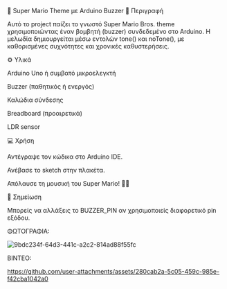 🎵 Super Mario Theme με Arduino Buzzer
🧠 Περιγραφή

Αυτό το project παίζει το γνωστό Super Mario Bros. theme χρησιμοποιώντας έναν βομβητή (buzzer) συνδεδεμένο στο Arduino.
Η μελωδία δημιουργείται μέσω εντολών tone() και noTone(), με καθορισμένες συχνότητες και χρονικές καθυστερήσεις.

⚙️ Υλικά

Arduino Uno ή συμβατό μικροελεγκτή

Buzzer (παθητικός ή ενεργός)

Καλώδια σύνδεσης

Breadboard (προαιρετικά)

LDR sensor

💻 Χρήση

Αντέγραψε τον κώδικα στο Arduino IDE.

Ανέβασε το sketch στην πλακέτα.

Απόλαυσε τη μουσική του Super Mario! 🍄🎶

📄 Σημείωση

Μπορείς να αλλάξεις το BUZZER_PIN αν χρησιμοποιείς διαφορετικό pin εξόδου.

ΦΩΤΟΓΡΑΦΙΑ:

![9bdc234f-64d3-441c-a2c2-814ad88f55fc](https://github.com/user-attachments/assets/8632b555-d1c4-4ddd-8624-d200979e9ac8)


BINTEO:

https://github.com/user-attachments/assets/280cab2a-5c05-459c-985e-f42cba1042a0

